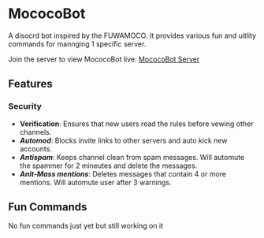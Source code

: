 # MococoBot

A disocrd bot inspired by the FUWAMOCO. It provides various fun and uitlity commands for mannging 1 specific server.

Join the server to view MococoBot live: [MococoBot Server](https://discord.gg/vtwsqP3svF)

## Features

### Security
- **Verification**: Ensures that new users read the rules before vewing other channels.
- ***Automod***: Blocks invite links to other servers and auto kick new accounts.
- ***Antispam***: Keeps channel clean from spam messages. Will automute the spammer for 2 mineutes and delete the messages.
- ***Anit-Mass mentions***: Deletes messages that contain 4 or more mentions. Will automute user after 3 warnings.

## Fun Commands
No fun commands just yet but still working on it
